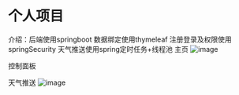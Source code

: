 # 个人项目
介绍：后端使用springboot 
      数据绑定使用thymeleaf
      注册登录及权限使用springSecurity
      天气推送使用spring定时任务+线程池
主页
![image](https://user-images.githubusercontent.com/44959509/135070208-a1f61432-d81a-4345-b410-f2a121c2c726.png)

控制面板

天气推送
![image](https://user-images.githubusercontent.com/44959509/135070049-c84f9d3c-7483-4a53-ba52-e93fcb55e29b.png)
